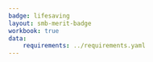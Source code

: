 ```yaml
---
badge: lifesaving
layout: smb-merit-badge
workbook: true
data:
    requirements: ../requirements.yaml
---
```

